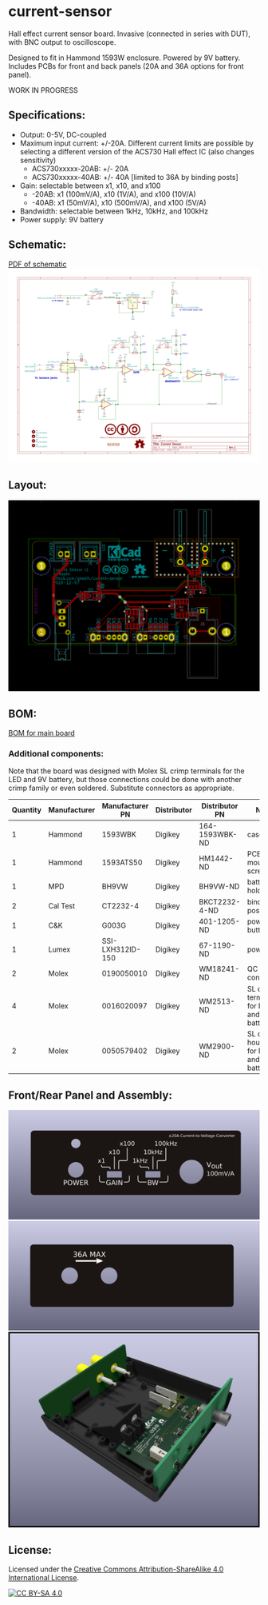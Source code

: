 # current-sensor
Hall effect current sensor board. Invasive (connected in series with DUT), with BNC output to oscilloscope.

Designed to fit in Hammond 1593W enclosure. Powered by 9V battery. Includes PCBs for front and back panels (20A and 36A options for front panel).

WORK IN PROGRESS

## Specifications:
- Output: 0-5V, DC-coupled
- Maximum input current: +/-20A. Different current limits are possible by
selecting a different version of the ACS730 Hall effect IC (also changes sensitivity)
  - ACS730xxxxx-20AB: +/- 20A
  - ACS730xxxxx-40AB: +/- 40A [limited to 36A by binding posts]
- Gain: selectable between x1, x10, and x100
  - -20AB: x1 (100mV/A), x10 (1V/A), and x100 (10V/A)
  - -40AB: x1 (50mV/A), x10 (500mV/A), and x100 (5V/A)
- Bandwidth: selectable between 1kHz, 10kHz, and 100kHz
- Power supply: 9V battery

## Schematic:
[PDF of schematic](pdf/current-sensor.pdf)
![schematic](img/current-sensor.svg)

## Layout:
![layout](img/layout.png)

## BOM:
[BOM for main board](bom/current-sensor.csv)

### Additional components:
Note that the board was designed with Molex SL crimp terminals for the LED and 9V battery,
but those connections could be done with another crimp family or even soldered. Substitute
connectors as appropriate.

| Quantity | Manufacturer | Manufacturer PN  | Distributor | Distributor PN | Notes                |
| -------- | ------------ | ---------------- | ----------- | -------------- | -------------------- |
| 1        | Hammond      | 1593WBK          | Digikey     | 164-1593WBK-ND | case                 |
| 1        | Hammond      | 1593ATS50        | Digikey     | HM1442-ND      | PCB mounting screws  |
| 1        | MPD          | BH9VW            | Digikey     | BH9VW-ND       | battery holder       |
| 2        | Cal Test     | CT2232-4         | Digikey     | BKCT2232-4-ND  | binding posts        |
| 1        | C&K          | G003G            | Digikey     | 401-1205-ND    | power button cap     |
| 1        | Lumex        | SSI-LXH312ID-150 | Digikey     | 67-1190-ND     | power LED            |
| 2        | Molex        | 0190050010       | Digikey     | WM18241-ND     | QC connectors        |
| 4        | Molex        | 0016020097       | Digikey     | WM2513-ND      | SL crimp terminals for LED and battery |
| 2        | Molex        | 0050579402       | Digikey     | WM2900-ND      | SL crimp housings for LED and battery  |


## Front/Rear Panel and Assembly:
![front panel](img/render_frontpanel.png)
![back panel](img/render_backpanel.png)
![front render](img/render_overview.png)

## License:
Licensed under the [Creative Commons Attribution-ShareAlike 4.0 International License][cc-by-sa].

[![CC BY-SA 4.0][cc-by-sa-image]][cc-by-sa]

[cc-by-sa]: http://creativecommons.org/licenses/by-sa/4.0/
[cc-by-sa-image]: https://licensebuttons.net/l/by-sa/4.0/88x31.png
